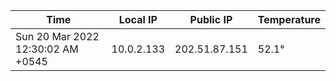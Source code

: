 | Time     | Local IP | Public IP | Temperature |
| ----------- | ----------- | ----------- | ----------- |
| Sun 20 Mar 2022 12:30:02 AM +0545      | 10.0.2.133     | 202.51.87.151  | 52.1° |
